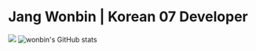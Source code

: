 # Jang Wonbin | Korean 07 Developer
<a href="https://www.instagram.com/_wxn.bin" target="_blank"><img src="https://img.shields.io/badge/_wxn.bin-E4405F?style=flat-square&logo=instagram&logoColor=ffffff"/></a>
![wonbin's GitHub stats](https://github-readme-stats.vercel.app/api?username=wonbin5264&show_icons=true&theme=radical)

<!--
**wonbin5264/wonbin5264** is a ✨ _special_ ✨ repository because its `README.md` (this file) appears on your GitHub profile.

Here are some ideas to get you started:

- 🔭 I’m currently working on ...
- 🌱 I’m currently learning ...
- 👯 I’m looking to collaborate on ...
- 🤔 I’m looking for help with ...
- 💬 Ask me about ...
- 📫 How to reach me: ...
- 😄 Pronouns: ...
- ⚡ Fun fact: ...
-->
